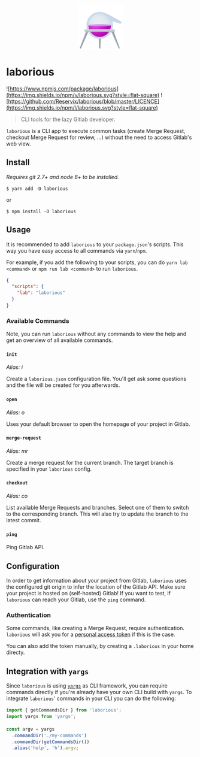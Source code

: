 <div align="center">
  <a href="https://www.emojione.com/emoji/2697">
    <img height="120" width="120" alt="alembic" src="https://raw.githubusercontent.com/reservix/laborious/master/assets/alembic.png" />
  </a>
</div>

# laborious

![https://www.npmjs.com/package/laborious](https://img.shields.io/npm/v/laborious.svg?style=flat-square) ![https://github.com/Reservix/laborious/blob/master/LICENCE](https://img.shields.io/npm/l/laborious.svg?style=flat-square)

> CLI tools for the lazy Gitlab developer.

`laborious` is a CLI app to execute common tasks (create Merge Request, checkout Merge Request for review, ...) without the need to access Gitlab's web view.

## Install

_Requires git 2.7+ and node 8+ to be installed._

```
$ yarn add -D laborious
```

or

```
$ npm install -D laborious
```

## Usage

It is recommended to add `laborious` to your `package.json`'s scripts. This way you have easy access to all commands via `yarn`/`npm`.

For example, if you add the following to your scripts, you can do `yarn lab <command>` or `npm run lab <command>` to run `laborious`.

```json
{
  "scripts": {
    "lab": "laborious"
  }
}
```

### Available Commands

Note, you can run `laborious` without any commands to view the help and get an overview of all available commands.

#### `init`

_Alias: i_

Create a `laborious.json` configuration file. You'll get ask some questions and the file will be created for you afterwards.

#### `open`

_Alias: o_

Uses your default browser to open the homepage of your project in Gitlab.

#### `merge-request`

_Alias: mr_

Create a merge request for the current branch. The target branch is specified in your `laborious` config.

#### `checkout`

_Alias: co_

List available Merge Requests and branches. Select one of them to switch to the corresponding branch. This will also try to update the branch to the latest commit.

#### `ping`

Ping Gitlab API.

## Configuration

In order to get information about your project from Gitlab, `laborious` uses the configured git origin to infer the location of the Gitlab API. Make sure your project is hosted on (self-hosted) Gitlab! If you want to test, if `laborious` can reach your Gitlab, use the `ping` command.

### Authentication

Some commands, like creating a Merge Request, require authentication. `laborious` will ask you for a [personal access token](https://docs.gitlab.com/ee/user/profile/personal_access_tokens.html) if this is the case.

You can also add the token manually, by creating a `.laborious` in your home directy.

## Integration with `yargs`

Since `laborious` is using [`yargs`](https://github.com/yargs/yargs) as CLI framework, you can require commands directly if you're already have your own CLI build with `yargs`.
To integrate `laborious`' commands in your CLI you can do the following:

```js
import { getCommandsDir } from 'laborious';
import yargs from 'yargs';

const argv = yargs
  .commandDir('./my-commands')
  .commandDir(getCommandsDir())
  .alias('help', 'h').argv;
```
